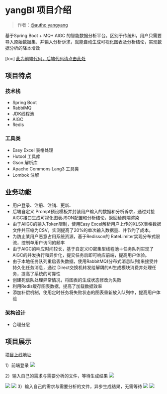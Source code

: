 # yangBI 项目介绍

> 作者：[@autho yangyang](https://github.com/xiqukuwa/yangBI.io)

基于Spring Boot + MQ+ AlGC 的智能数据分析平台。区别于传统Bl，用户只需要导入原始数据集、并输入分析诉求，就能自动生成可视化图表及分析结论，实现数据分析的降本增效

[toc]
[此为前端代码，后端代码请点击此处](https://github.com/xiqukuwa/yangBI.io)
## 项目特点

### 技术栈

- Spring Boot 
- RabbiMQ
- JDK线程池
- AIGC
- Redis



### 工具类

- Easy Excel 表格处理
- Hutool 工具库
- Gson 解析库
- Apache Commons Lang3 工具类
- Lombok 注解



## 业务功能

- 用户登录、注册、注销、更新、
- 后端自定义 Prompt预设模板并封装用户输入的数据和分析诉求，通过对接AlGC接口生成可视化图表JSON配置和分析结论，返回给前端渲染
- 由于AlIGC的输入Token限制，使用Easy Excel解析用户上传的XLSX表格数据文件并压缩为CSV，实测提高了20%的单次输入数据量、并节约了成本。
- 为防止某用户恶意占用系统资源，基于Redisson的 RateLimiter实现分布式限流，控制单用户访问的频率
- 由于AlGC的响应时间较长，基于自定义IO密集型线程池＋任务队列实现了AlGC的并发执行和异步化，提交任务后即可响应前端，提高用户体验。
- 由于本地任务队列重启丢失数据，使用RabbitMQ(分布式消息队列)来接受并持久化任务消息，通过 Direct交换机转发给解耦的Al生成模块消费并处理任务，提高了系统的可靠性
- 创建死信队处理异常情况，将图表的生成状态修改为失败
- 利用Redis缓存图表数据，提高了加载数据效率
- 添加补偿机制，使用定时任务将失败状态的图表重新放入队列中，提高用户体验



### 架构设计

- 合理分层


## 项目展示 

[项目上线地址](https://github.com/xiqukuwa/yangBI.io)





1）前端登录
![](doc/img1.png)

2）输入自己的需求与需要分析的文件，等待生成结果
![](doc/img2.png)

![](doc/img3.png)
![](doc/img4.png)
3）输入自己的需求与需要分析的文件，异步生成结果，无需等待
![](doc/img5.png)
![](doc/img6.png)

